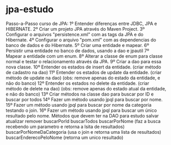 # jpa-estudo
Passo-a-Passo curso de JPA:
1º Entender diferenças entre JDBC, JPA e HIBERNATE.
2º Criar um projeto JPA através do Maven Project.
3º Configurar o arquivos "persistence.xml" com as tags da JPA e do Hibernate.
4º Configurar o arquivo "pom.xml" com as dependencias do banco de dados e do Hibernate.
5º Criar uma entidade e mapear.
6º Persistir uma entidade no banco de dados, usando a dao e jpautil
7º Mapear a entidade com um enum.
8º Alterar a classe de enum para classe normal e testar o relacionamento através da JPA.
9º Criar a dao para essa nova classe.
10º Entender os estados de insert da entidade. (criar método de cadastro na dao)
11º Entender os estados de update da entidade. (criar método de update na dao) (obs: remove apenas do estado da entidade, e não do banco)
12º Entender os estados no delete da entidade. (criar método de delete na dao) (obs: remove apenas do estado atual da entidade, e não do banco)
13º Criar métodos na classe dao para buscar por ID e buscar por todos
14º Fazer um método usando jpql para buscar por nome.
15º Fazer um método usando jpql para buscar por nome da categoria testando o join.
16º Fazer um método usando jpql para buscar um único resultado pelo nome.
Métodos que devem ter na DAO para estudo
salvar
atualizar
remover
buscarPorId
buscarTodos
buscarPorNome (faz a busca recebendo um parametro e retorna a lsita de resultados)
buscarPorNomeDaCategoria (usa o join e retorna uma lista de resultados)
buscarEnderecoPeloNome (retorna um unico resultado)
